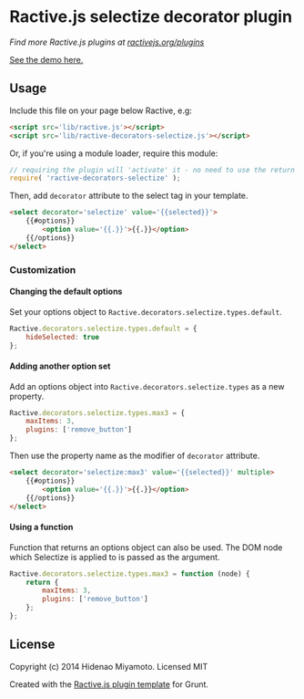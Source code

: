# Ractive.js selectize decorator plugin

*Find more Ractive.js plugins at [ractivejs.org/plugins](http://ractivejs.org/plugins)*

[See the demo here.](TODO)

## Usage

Include this file on your page below Ractive, e.g:

```html
<script src='lib/ractive.js'></script>
<script src='lib/ractive-decorators-selectize.js'></script>
```

Or, if you're using a module loader, require this module:

```js
// requiring the plugin will 'activate' it - no need to use the return value
require( 'ractive-decorators-selectize' );
```

Then, add `decorator` attribute to the select tag in your template.

```html
<select decorator='selectize' value='{{selected}}'>
    {{#options}}
        <option value='{{.}}'>{{.}}</option>
    {{/options}}
</select>
```

### Customization

#### Changing the default options

Set your options object to `Ractive.decorators.selectize.types.default`.

```js
Ractive.decorators.selectize.types.default = {
	hideSelected: true
};
```

#### Adding another option set

Add an options object into `Ractive.decorators.selectize.types` as a new property.

```js
Ractive.decorators.selectize.types.max3 = {
	maxItems: 3,
	plugins: ['remove_button']
};
```

Then use the property name as the modifier of `decorator` attribute.

```html
<select decorator='selectize:max3' value='{{selected}}' multiple>
    {{#options}}
        <option value='{{.}}'>{{.}}</option>
    {{/options}}
</select>
```

#### Using a function

Function that returns an options object can also be used. The DOM node which Selectize is applied to is passed as the argument.

```js
Ractive.decorators.selectize.types.max3 = function (node) {
	return {
		maxItems: 3,
		plugins: ['remove_button']
	};
};
```

## License

Copyright (c) 2014 Hidenao Miyamoto. Licensed MIT

Created with the [Ractive.js plugin template](https://github.com/ractivejs/plugin-template) for Grunt.